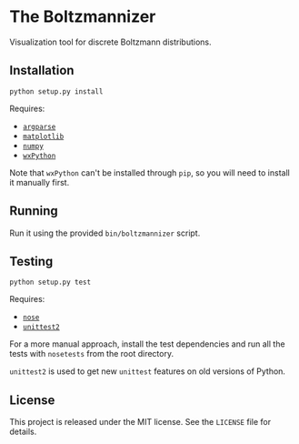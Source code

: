 # The Boltzmannizer

Visualization tool for discrete Boltzmann distributions.

## Installation

`python setup.py install`

Requires:

* [`argparse`](https://pypi.python.org/pypi/argparse/)
* [`matplotlib`](http://matplotlib.org/)
* [`numpy`](http://www.numpy.org/)
* [`wxPython`](http://wxpython.org/)

Note that `wxPython` can't be installed through `pip`, so you will need to install it manually first.

## Running

Run it using the provided `bin/boltzmannizer` script.

## Testing

`python setup.py test`

Requires:

* [`nose`](https://nose.readthedocs.org/en/latest/)
* [`unittest2`](https://pypi.python.org/pypi/unittest2)

For a more manual approach, install the test dependencies and run all the tests with `nosetests` from the root directory.

`unittest2` is used to get new `unittest` features on old versions of Python.

## License

This project is released under the MIT license. See the `LICENSE` file for details.
